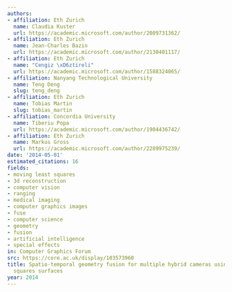 ```yaml
---
authors:
- affiliation: Eth Zurich
  name: Claudia Kuster
  url: https://academic.microsoft.com/author/2009731362/
- affiliation: Eth Zurich
  name: Jean-Charles Bazin
  url: https://academic.microsoft.com/author/2130401117/
- affiliation: Eth Zurich
  name: "Cengiz \xD6ztireli"
  url: https://academic.microsoft.com/author/1588324065/
- affiliation: Nanyang Technological University
  name: Teng Deng
  slug: teng_deng
- affiliation: Eth Zurich
  name: Tobias Martin
  slug: tobias_martin
- affiliation: Concordia University
  name: Tiberiu Popa
  url: https://academic.microsoft.com/author/1904436742/
- affiliation: Eth Zurich
  name: Markus Gross
  url: https://academic.microsoft.com/author/2289975239/
date: '2014-05-01'
estimated_citations: 16
fields:
- moving least squares
- 3d reconstruction
- computer vision
- ranging
- medical imaging
- computer graphics images
- fuse
- computer science
- geometry
- fusion
- artificial intelligence
- special effects
in: Computer Graphics Forum
src: https://core.ac.uk/display/103573960
title: Spatio-temporal geometry fusion for multiple hybrid cameras using moving least
  squares surfaces
year: 2014
---
```

